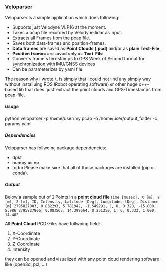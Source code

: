 ### Veloparser

Veloparser is a simple application which does following:

- Supports just Velodyne VLP16 at the moment.
- Takes a pcap file recorded by Velodyne lidar as input.
- Extracts all Frames from the pcap file.
- Saves both data-frames and position-frames.
- __Data frames__ are saved as __Point Clouds (.pcd)__ and/or as __plain Text-File__. 
- __Position frames__ are saved only as __Text-File__
- Converts frame's timestamps to GPS Week of Second format for synchronization with IMU/GNSS devices
- Can be parameterizes by yaml file.

The reason why i wrote it, is simply that i could not find any simply way without installuing ROS (Robot operating software)
or other huge c++-based lib that does 'just' extract the point clouds and GPS-Timestamps from pcap-file.

##### Usage
python veloparser -p /home/user/my.pcap -o /home/user/output_folder -c params.yaml


##### Dependencies
Veloparser has follwoing package dependencies:
- dpkt
- numpy as np
- tqdm
Please make sure that all of those packages are installed (pip or conda).

##### Output
Below a sample out of 2 Points in a __point cloud file__
``
Time [musec], X [m], Y [m], Z [m], ID, Intensity, Latitude [Deg], Longitudes [Deg], Distance [m]
2795827803, 0.032293, 5.781942, -1.549291, 0, 6, 0.320, -15.000, 5.986
2795827806, 0.083565, 14.399564, 0.251350, 1, 6, 0.333, 1.000, 14.402
``

All __Point Cloud__ PCD-Files have follwoing field:
1) X-Coordinate
2) Y-Coordinate
3) Z-Coordinate
4) Intensity

they can be opened and visualized with any poitn cloud rendering software like (open3d, pcl, ...)
